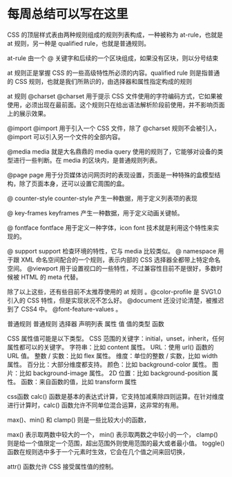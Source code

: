 # 每周总结可以写在这里

CSS 的顶层样式表由两种规则组成的规则列表构成，一种被称为 at-rule，也就是 at 规则，另一种是 qualified rule，也就是普通规则。

at-rule 由一个 @ 关键字和后续的一个区块组成，如果没有区块，则以分号结束


at 规则正是掌握 CSS 的一些高级特性所必须的内容。qualified rule 则是指普通的 CSS 规则，也就是我们所熟识的，由选择器和属性指定构成的规则

at 规则
@charset
@charset 用于提示 CSS 文件使用的字符编码方式，它如果被使用，必须出现在最前面。这个规则只在给出语法解析阶段前使用，并不影响页面上的展示效果。

@import
@import 用于引入一个 CSS 文件，除了 @charset 规则不会被引入，@import 可以引入另一个文件的全部内容。

@media
media 就是大名鼎鼎的 media query 使用的规则了，它能够对设备的类型进行一些判断。在 media 的区块内，是普通规则列表。

@page
page 用于分页媒体访问网页时的表现设置，页面是一种特殊的盒模型结构，除了页面本身，还可以设置它周围的盒。

@ counter-style
counter-style 产生一种数据，用于定义列表项的表现


@ key-frames
keyframes 产生一种数据，用于定义动画关键帧。

@ fontface
fontface 用于定义一种字体，icon font 技术就是利用这个特性来实现的。

@ support
support 检查环境的特性，它与 media 比较类似。
@ namespace
用于跟 XML 命名空间配合的一个规则，表示内部的 CSS 选择器全都带上特定命名空间。
@viewport
用于设置视口的一些特性，不过兼容性目前不是很好，多数时候被 HTML 的 meta 代替。

除了以上这些，还有些目前不太推荐使用的 at 规则
。@color-profile 是 SVG1.0 引入的 CSS 特性，但是实现状况不怎么好。
@document 还没讨论清楚，被推迟到了 CSS4 中。
@font-feature-values 。


普通规则
普通规则
选择器
声明列表
属性
值
值的类型
函数

CSS 属性值可能是以下类型。
CSS 范围的关键字：initial，unset，inherit，任何属性都可以的关键字。
字符串：比如 content 属性。
URL：使用 url() 函数的 URL 值。
整数 / 实数：比如 flex 属性。
维度：单位的整数 / 实数，比如 width 属性。
百分比：大部分维度都支持。
颜色：比如 background-color 属性。
图片：比如 background-image 属性。
2D 位置：比如 background-position 属性。
函数：来自函数的值，比如 transform 属性


css函数
calc()
函数是基本的表达式计算，它支持加减乘除四则运算。在针对维度进行计算时，calc() 函数允许不同单位混合运算，这非常的有用。

max()、min() 和 clamp() 
则是一些比较大小的函数，

max() 表示取两数中较大的一个，
min() 表示取两数之中较小的一个，
clamp() 则是给一个值限定一个范围，超出范围外则使用范围的最大或者最小值。
toggle() 函数在规则选中多于一个元素时生效，它会在几个值之间来回切换，

attr() 函数允许 CSS 接受属性值的控制。